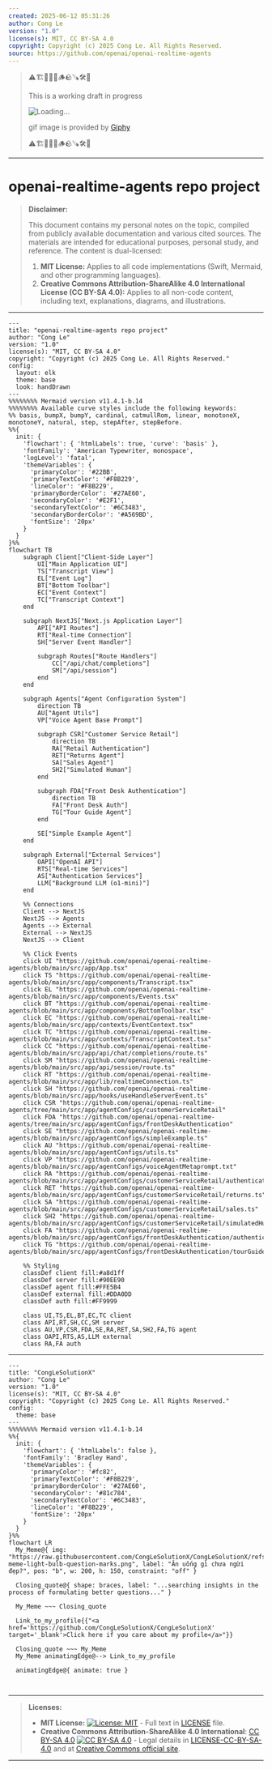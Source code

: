 ```yaml
---
created: 2025-06-12 05:31:26
author: Cong Le
version: "1.0"
license(s): MIT, CC BY-SA 4.0
copyright: Copyright (c) 2025 Cong Le. All Rights Reserved.
source: https://github.com/openai/openai-realtime-agents
---
```



> ⚠️🏗️🚧🦺🧱🪵🪨🪚🛠️👷
> 
> This is a working draft in progress
> 
> ![Loading...](https://media1.giphy.com/media/v1.Y2lkPTc5MGI3NjExbmUwZ3FoYWZneXl0em4wM2RjNzNkcDJyaHI5YWJhdjdjd2Vha2IzcSZlcD12MV9pbnRlcm5hbF9naWZfYnlfaWQmY3Q9Zw/lrVFbqkD1IsW8xKzDz/giphy.gif)
>
> gif image is provided by [Giphy](https://giphy.com)
> 
> ⚠️🏗️🚧🦺🧱🪵🪨🪚🛠️👷


----




# openai-realtime-agents repo project
> **Disclaimer:**
>
> This document contains my personal notes on the topic,
> compiled from publicly available documentation and various cited sources.
> The materials are intended for educational purposes, personal study, and reference.
> The content is dual-licensed:
> 1. **MIT License:** Applies to all code implementations (Swift, Mermaid, and other programming languages).
> 2. **Creative Commons Attribution-ShareAlike 4.0 International License (CC BY-SA 4.0):** Applies to all non-code content, including text, explanations, diagrams, and illustrations.
---

```mermaid
---
title: "openai-realtime-agents repo project"
author: "Cong Le"
version: "1.0"
license(s): "MIT, CC BY-SA 4.0"
copyright: "Copyright (c) 2025 Cong Le. All Rights Reserved."
config:
  layout: elk
  theme: base
  look: handDrawn
---
%%%%%%%% Mermaid version v11.4.1-b.14
%%%%%%%% Available curve styles include the following keywords:
%% basis, bumpX, bumpY, cardinal, catmullRom, linear, monotoneX, monotoneY, natural, step, stepAfter, stepBefore.
%%{
  init: {
    'flowchart': { 'htmlLabels': true, 'curve': 'basis' },
    'fontFamily': 'American Typewriter, monospace',
    'logLevel': 'fatal',
    'themeVariables': {
      'primaryColor': '#22BB',
      'primaryTextColor': '#F8B229',
      'lineColor': '#F8B229',
      'primaryBorderColor': '#27AE60',
      'secondaryColor': '#E2F1',
      'secondaryTextColor': '#6C3483',
      'secondaryBorderColor': '#A569BD',
      'fontSize': '20px'
    }
  }
}%%
flowchart TB
    subgraph Client["Client-Side Layer"]
        UI["Main Application UI"]
        TS["Transcript View"]
        EL["Event Log"]
        BT["Bottom Toolbar"]
        EC["Event Context"]
        TC["Transcript Context"]
    end

    subgraph NextJS["Next.js Application Layer"]
        API["API Routes"]
        RT["Real-time Connection"]
        SH["Server Event Handler"]
        
        subgraph Routes["Route Handlers"]
            CC["/api/chat/completions"]
            SM["/api/session"]
        end
    end

    subgraph Agents["Agent Configuration System"]
        direction TB
        AU["Agent Utils"]
        VP["Voice Agent Base Prompt"]
        
        subgraph CSR["Customer Service Retail"]
            direction TB
            RA["Retail Authentication"]
            RET["Returns Agent"]
            SA["Sales Agent"]
            SH2["Simulated Human"]
        end
        
        subgraph FDA["Front Desk Authentication"]
            direction TB
            FA["Front Desk Auth"]
            TG["Tour Guide Agent"]
        end
        
        SE["Simple Example Agent"]
    end

    subgraph External["External Services"]
        OAPI["OpenAI API"]
        RTS["Real-time Services"]
        AS["Authentication Services"]
        LLM["Background LLM (o1-mini)"]
    end

    %% Connections
    Client --> NextJS
    NextJS --> Agents
    Agents --> External
    External --> NextJS
    NextJS --> Client

    %% Click Events
    click UI "https://github.com/openai/openai-realtime-agents/blob/main/src/app/App.tsx"
    click TS "https://github.com/openai/openai-realtime-agents/blob/main/src/app/components/Transcript.tsx"
    click EL "https://github.com/openai/openai-realtime-agents/blob/main/src/app/components/Events.tsx"
    click BT "https://github.com/openai/openai-realtime-agents/blob/main/src/app/components/BottomToolbar.tsx"
    click EC "https://github.com/openai/openai-realtime-agents/blob/main/src/app/contexts/EventContext.tsx"
    click TC "https://github.com/openai/openai-realtime-agents/blob/main/src/app/contexts/TranscriptContext.tsx"
    click CC "https://github.com/openai/openai-realtime-agents/blob/main/src/app/api/chat/completions/route.ts"
    click SM "https://github.com/openai/openai-realtime-agents/blob/main/src/app/api/session/route.ts"
    click RT "https://github.com/openai/openai-realtime-agents/blob/main/src/app/lib/realtimeConnection.ts"
    click SH "https://github.com/openai/openai-realtime-agents/blob/main/src/app/hooks/useHandleServerEvent.ts"
    click CSR "https://github.com/openai/openai-realtime-agents/tree/main/src/app/agentConfigs/customerServiceRetail"
    click FDA "https://github.com/openai/openai-realtime-agents/tree/main/src/app/agentConfigs/frontDeskAuthentication"
    click SE "https://github.com/openai/openai-realtime-agents/blob/main/src/app/agentConfigs/simpleExample.ts"
    click AU "https://github.com/openai/openai-realtime-agents/blob/main/src/app/agentConfigs/utils.ts"
    click VP "https://github.com/openai/openai-realtime-agents/blob/main/src/app/agentConfigs/voiceAgentMetaprompt.txt"
    click RA "https://github.com/openai/openai-realtime-agents/blob/main/src/app/agentConfigs/customerServiceRetail/authentication.ts"
    click RET "https://github.com/openai/openai-realtime-agents/blob/main/src/app/agentConfigs/customerServiceRetail/returns.ts"
    click SA "https://github.com/openai/openai-realtime-agents/blob/main/src/app/agentConfigs/customerServiceRetail/sales.ts"
    click SH2 "https://github.com/openai/openai-realtime-agents/blob/main/src/app/agentConfigs/customerServiceRetail/simulatedHuman.ts"
    click FA "https://github.com/openai/openai-realtime-agents/blob/main/src/app/agentConfigs/frontDeskAuthentication/authentication.ts"
    click TG "https://github.com/openai/openai-realtime-agents/blob/main/src/app/agentConfigs/frontDeskAuthentication/tourGuide.ts"

    %% Styling
    classDef client fill:#a8d1ff
    classDef server fill:#90EE90
    classDef agent fill:#FFE5B4
    classDef external fill:#DDA0DD
    classDef auth fill:#FF9999

    class UI,TS,EL,BT,EC,TC client
    class API,RT,SH,CC,SM server
    class AU,VP,CSR,FDA,SE,RA,RET,SA,SH2,FA,TG agent
    class OAPI,RTS,AS,LLM external
    class RA,FA auth
```

---

<!-- 
```mermaid
%% Current Mermaid version
info
```  -->


```mermaid
---
title: "CongLeSolutionX"
author: "Cong Le"
version: "1.0"
license(s): "MIT, CC BY-SA 4.0"
copyright: "Copyright (c) 2025 Cong Le. All Rights Reserved."
config:
  theme: base
---
%%%%%%%% Mermaid version v11.4.1-b.14
%%{
  init: {
    'flowchart': { 'htmlLabels': false },
    'fontFamily': 'Bradley Hand',
    'themeVariables': {
      'primaryColor': '#fc82',
      'primaryTextColor': '#F8B229',
      'primaryBorderColor': '#27AE60',
      'secondaryColor': '#81c784',
      'secondaryTextColor': '#6C3483',
      'lineColor': '#F8B229',
      'fontSize': '20px'
    }
  }
}%%
flowchart LR
  My_Meme@{ img: "https://raw.githubusercontent.com/CongLeSolutionX/CongLeSolutionX/refs/heads/main/assets/images/My-meme-light-bulb-question-marks.png", label: "Ăn uống gì chưa ngừi đẹp?", pos: "b", w: 200, h: 150, constraint: "off" }

  Closing_quote@{ shape: braces, label: "...searching insights in the process of formulating better questions..." }
    
  My_Meme ~~~ Closing_quote
    
  Link_to_my_profile{{"<a href='https://github.com/CongLeSolutionX/CongLeSolutionX' target='_blank'>Click here if you care about my profile</a>"}}

  Closing_quote ~~~ My_Meme
  My_Meme animatingEdge@--> Link_to_my_profile
  
  animatingEdge@{ animate: true }



```

---
>**Licenses:**
>
>- **MIT License:**  [![License: MIT](https://img.shields.io/badge/License-MIT-yellow.svg)](LICENSE) - Full text in [LICENSE](LICENSE) file.
>- **Creative Commons Attribution-ShareAlike 4.0 International**: [CC BY-SA 4.0](https://creativecommons.org/licenses/by-sa/4.0/) [![CC BY-SA 4.0](https://licensebuttons.net/l/by-sa/4.0/88x31.png)](https://creativecommons.org/licenses/by-sa/4.0/) - Legal details in [LICENSE-CC-BY-SA-4.0](THE_PAST/LICENSE-CC-BY-SA-4.0) and at [Creative Commons official site](https://creativecommons.org/licenses/by-sa/4.0/).
>
---
